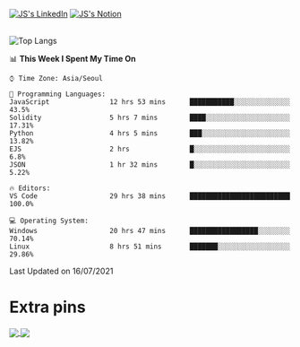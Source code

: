 
[![JS's LinkedIn](https://img.shields.io/badge/LinkedIn-blue?style=for-the-badge&logo=linkedin)](https://www.linkedin.com/in/jaeseung-lee-5a2a32139/) 
[![JS's Notion](https://img.shields.io/badge/Notion-black?style=for-the-badge&logo=notion)](https://bit.ly/93l04js) <br><br>
<!-- ![JS's GitHub stats](https://github-readme-stats-lemon-five.vercel.app/api?username=tkxkd0159&hide=contribs,prs,stars,issues&show_icons=true&theme=react&include_all_commits=true)   -->
![Top Langs](https://github-readme-stats-lemon-five.vercel.app/api/top-langs/?username=tkxkd0159&layout=compact&hide=jupyter%20notebook,scss&langs_count=10)  


<!--START_SECTION:waka-->
📊 **This Week I Spent My Time On** 

```text
⌚︎ Time Zone: Asia/Seoul

💬 Programming Languages: 
JavaScript               12 hrs 53 mins      ███████████░░░░░░░░░░░░░░   43.5% 
Solidity                 5 hrs 7 mins        ████░░░░░░░░░░░░░░░░░░░░░   17.31% 
Python                   4 hrs 5 mins        ███░░░░░░░░░░░░░░░░░░░░░░   13.82% 
EJS                      2 hrs               █░░░░░░░░░░░░░░░░░░░░░░░░   6.8% 
JSON                     1 hr 32 mins        █░░░░░░░░░░░░░░░░░░░░░░░░   5.22%

🔥 Editors: 
VS Code                  29 hrs 38 mins      █████████████████████████   100.0%

💻 Operating System: 
Windows                  20 hrs 47 mins      █████████████████░░░░░░░░   70.14% 
Linux                    8 hrs 51 mins       ███████░░░░░░░░░░░░░░░░░░   29.86%

```


 Last Updated on 16/07/2021
<!--END_SECTION:waka-->

# Extra pins
<a href="https://github.com/tkxkd0159/go-chain">
  <img align="center" src="https://github-readme-stats-lemon-five.vercel.app/api/pin/?username=tkxkd0159&repo=go-chain&theme=react" />
</a>
<a href="https://github.com/tkxkd0159/dsalgo">
  <img align="center" src="https://github-readme-stats-lemon-five.vercel.app/api/pin/?username=tkxkd0159&repo=dsalgo&theme=react" />
</a>

<!---
- 🔭 I’m currently working on ...
- 🌱 I’m currently learning blockchain and distributed network
- 👯 I’m looking to collaborate on ...
- 🤔 I’m looking for help with ...
- 💬 Ask me about ...
- 📫 How to reach me: ...
- 😄 Pronouns: ...
- ⚡ Fun fact: ...
-->
